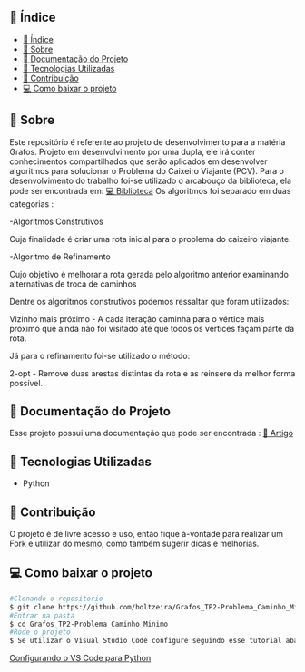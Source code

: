 ## 📜 Índice
- [📜 Índice](#-índice)
- [📝 Sobre](#-sobre)
- [👀 Documentação do Projeto](#-documentação-do-projeto)
- [👾 Tecnologias Utilizadas](#-tecnologias-utilizadas)
- [💞 Contribuição](#-contribuição)
- [💻 Como baixar o projeto](#-como-baixar-o-projeto)


## 📝 Sobre 
Este repositório é referente ao projeto de desenvolvimento para a matéria Grafos. Projeto em desenvolvimento por uma dupla, ele irá conter conhecimentos compartilhados que serão aplicados em desenvolver algoritmos para solucionar o Problema do Caixeiro
Viajante (PCV). Para o desenvolvimento do trabalho foi-se utilizado o arcabouço da biblioteca, ela pode ser encontrada em:  [💻 Biblioteca](https://github.com/SamiraFreitas/Biblioteca-Grafos)
Os algoritmos foi separado em duas categorias : 

-Algoritmos Construtivos

Cuja finalidade  é criar uma rota inicial para o problema do caixeiro viajante.

-Algoritmo de Refinamento 

Cujo objetivo  é melhorar a rota gerada pelo algoritmo anterior examinando alternativas de troca de caminhos

Dentre os algoritmos construtivos podemos ressaltar que foram utilizados:

Vizinho mais próximo - A cada iteração caminha para o vértice mais próximo que
ainda não foi visitado até que todos os vértices façam parte da rota. 

Já para o refinamento foi-se utilizado o método: 

2-opt - Remove duas arestas distintas da rota e as reinsere da melhor forma possível.

## 👀 Documentação do Projeto

Esse projeto possui uma documentação que pode ser encontrada : [📝 Artigo](https://www.overleaf.com/read/gwsjvvyjxyrp)


## 👾 Tecnologias Utilizadas 
- Python 

## 💞 Contribuição

 O projeto é de livre acesso e uso, então fique à-vontade para realizar um Fork e utilizar do mesmo, como também sugerir dicas e melhorias.
  
## 💻 Como baixar o projeto 

```bash
#Clonando o repositorio 
$ git clone https://github.com/boltzeira/Grafos_TP2-Problema_Caminho_Minimo
#Entrar na pasta
$ cd Grafos_TP2-Problema_Caminho_Minimo 
#Rode o projeto 
$ Se utilizar o Visual Studio Code configure seguindo esse tutorial abaixo: 

```
[Configurando o VS Code para Python](https://www.youtube.com/watch?v=ZQ60SJDACuc)
